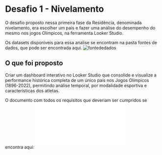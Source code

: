 # Desafio 1 - Nivelamento

O desafio proposto nessa primeira fase da Residência, denominada nivelamento, era escolher um país e fazer uma análise do desempenho do mesmo nos jogos Olímpicos, na ferramenta Looker Studio.

Os datasets disponiveis para essa analise se encontram na pasta fontes de dados, que pode ser encontrada aqui.
![fontededados](../Desafio1/Fontes%20de%20dados)

## O que foi proposto 

Criar um dashboard interativo no Looker Studio que consolide e visualize a performance histórica completa de um único país nos Jogos Olímpicos (1896-2022), permitindo análise temporal, por modalidade esportiva e características dos atletas.

O documento com todos os requisitos que deveriam ser cumpridos se encontra aqui:
![requisitos](../Desafio1/Fontes%20de%20dados/DesafioNivelamento.pdf)



